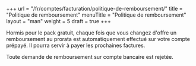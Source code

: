+++
url = "/fr/comptes/facturation/politique-de-remboursement/"
title = "Politique de remboursement"
menuTitle = "Politique de remboursement"
layout = "man"
weight = 5
draft = true
+++


Hormis pour le pack gratuit, chaque fois que vous changez d'offre un remboursement au prorata est automatiquement effectué sur votre compte prépayé. Il pourra servir à payer les prochaines factures.


Toute demande de remboursement sur compte bancaire est rejetée.
